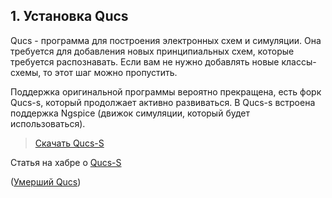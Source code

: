 ## 1. Установка Qucs

Qucs - программа для построения электронных схем и симуляции. Она требуется для добавления новых принципиальных схем, которые требуется распознавать. Если вам не нужно добавлять новые классы-схемы, то этот шаг можно пропустить.

Поддержка оригинальной программы вероятно прекращена, есть форк Qucs-s, который продолжает активно развиваться. В Qucs-s встроена поддержка Ngspice (движок симуляции, который будет использоваться).

> [Скачать Qucs-S](https://github.com/ra3xdh/qucs_s/releases)

Статья на хабре о [Qucs-S](https://habr.com/ru/articles/778666/)

([Умерший Qucs](https://qucs.sourceforge.net/))

